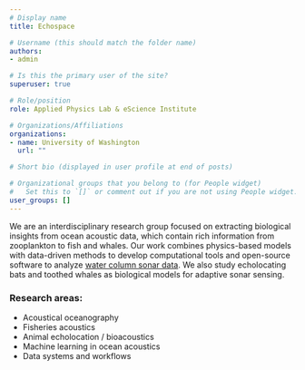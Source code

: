 ```yaml
---
# Display name
title: Echospace

# Username (this should match the folder name)
authors:
- admin

# Is this the primary user of the site?
superuser: true

# Role/position
role: Applied Physics Lab & eScience Institute

# Organizations/Affiliations
organizations:
- name: University of Washington
  url: ""

# Short bio (displayed in user profile at end of posts)

# Organizational groups that you belong to (for People widget)
#   Set this to `[]` or comment out if you are not using People widget.
user_groups: []
---
```


We are an interdisciplinary research group focused on extracting biological insights from ocean acoustic data, which contain rich information from zooplankton to fish and whales. 
Our work combines physics-based models with data-driven methods to develop computational tools and open-source software to analyze [water column sonar data](https://storymaps.arcgis.com/stories/e245977def474bdba60952f30576908f).
We also study echolocating bats and toothed whales as biological models for adaptive sonar sensing.

### Research areas:
- Acoustical oceanography
- Fisheries acoustics
- Animal echolocation / bioacoustics
- Machine learning in ocean acoustics
- Data systems and workflows
